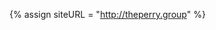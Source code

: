 {% assign siteURL = "http://theperry.group" %}<script type="application/ld+json">
{
  "@context":"http://schema.org",
  "@type":"RealEstateAgent",
  "@id":"{{siteURL}}",
  "url":"{{siteURL}}",
  "name":"{{site.title}}",
  "legalName": "{{site.title}}",
  "image":"{{siteURL}}/assets/defaults/logos/logo.png",
  "logo":"{{siteURL}}/assets/defaults/logos/logo.png",
  "sameAs": [
    "https://www.facebook.com/{{site.facebook}}",
    "https://instagram.com/{{site.instagram}}",
    "https://www.twitter.com/{{site.twitter}}"
  ],
  "address":{
    "@type":"PostalAddress",
    "streetAddress":"2121 E McClelland St #201",
    "addressLocality":"Salt Lake City",
    "addressRegion":"UT",
    "postalCode":"84106",
    "addressCountry":"US"
  },
  "geo":{
    "@type":"GeoCoordinates",
    "latitude":40.7248806,
    "longitude":-111.8610703
  },
  "telephone":"+1{{site.phone}}",
  "parentOrganization": {
  	"@type":"RealEstateAgent",
    "@id":"http://www.kwsaltlake.com/",
    "name":"Keller Williams Salt Lake City",
    "image":"http://images.kw.com/mc_photos/0/0/2/002044/library/headerKW/header_kw_photo_1408488297929.jpg",
    "telephone":"+18013268800",
    "address":{
      "@type":"PostalAddress",
      "streetAddress":"2121 E McClelland St #201",
      "addressLocality":"Salt Lake City",
      "addressRegion":"UT",
      "postalCode":"84106",
      "addressCountry":"US"
    }
  }
}
</script>
